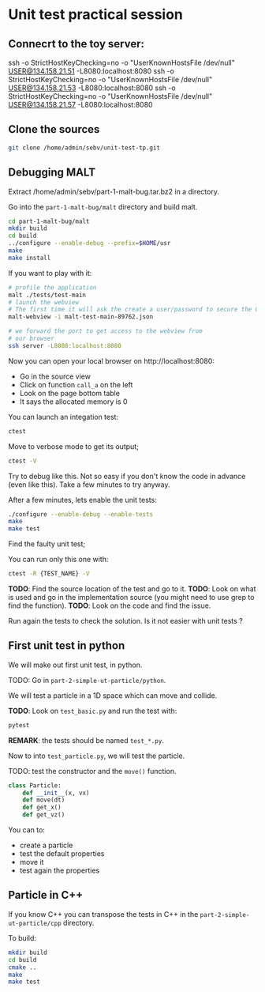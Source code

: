 Unit test practical session
===========================

Connecrt to the toy server:
---------------------------

ssh -o StrictHostKeyChecking=no -o "UserKnownHostsFile /dev/null"   USER@134.158.21.51 -L8080:localhost:8080
ssh -o StrictHostKeyChecking=no -o "UserKnownHostsFile /dev/null"   USER@134.158.21.53 -L8080:localhost:8080
ssh -o StrictHostKeyChecking=no -o "UserKnownHostsFile /dev/null"   USER@134.158.21.57 -L8080:localhost:8080

Clone the sources
-----------------

```sh
git clone /home/admin/sebv/unit-test-tp.git
```

Debugging MALT
--------------

Extract /home/admin/sebv/part-1-malt-bug.tar.bz2 in a directory.

Go into the `part-1-malt-bug/malt` directory and build malt.

```sh
cd part-1-malt-bug/malt
mkdir build
cd build
../configure --enable-debug --prefix=$HOME/usr
make
make install
```

If you want to play with it:

```sh
# profile the application
malt ./tests/test-main
# launch the webview
# The first time it will ask the create a user/password to secure the GUI
malt-webview -i malt-test-main-89762.json
```

```sh
# we forward the port to get access to the webview from
# our browser
ssh server -L8080:localhost:8080
```

Now you can open your local browser on http://localhost:8080:
 - Go in the source view
 - Click on function `call_a` on the left
 - Look on the page bottom table
 - It says the allocated memory is 0

You can launch an integation test:

```sh
ctest
```

Move to verbose mode to get its output;

```sh
ctest -V
```

Try to debug like this. Not so easy if you don't know the code in advance (even like this). 
Take a few minutes to try anyway.

After a few minutes, lets enable the unit tests:

```sh
./configure --enable-debug --enable-tests
make
make test
```

Find the faulty unit test;

You can run only this one with:

```sh
ctest -R {TEST_NAME} -V
```

**TODO**: Find the source location of the test and go to it.
**TODO**: Look on what is used and go in the implementation source (you might need to use grep to find the function).
**TODO**: Look on the code and find the issue.

Run again the tests to check the solution.
Is it not easier with unit tests ?

First unit test in python
-------------------------

We will make out first unit test, in python.

TODO: Go in `part-2-simple-ut-particle/python`.

We will test a particle in a 1D space which can move and collide.

**TODO**: Look on `test_basic.py` and run the test with:

```sh
pytest
```

**REMARK**: the tests should be named `test_*.py`.

Now to into `test_particle.py`, we will test the particle.

TODO: test the constructor and the `move()` function.

```python
class Particle:
	def __init__(x, vx)
	def move(dt)
	def get_x()
	def get_vz()
```

You can to:
 - create a particle
 - test the default properties
 - move it
 - test again the properties

Particle in C++
---------------

If you know C++ you can transpose the tests in C++ in the `part-2-simple-ut-particle/cpp` directory.

To build:

```sh
mkdir build
cd build
cmake ..
make
make test
```

